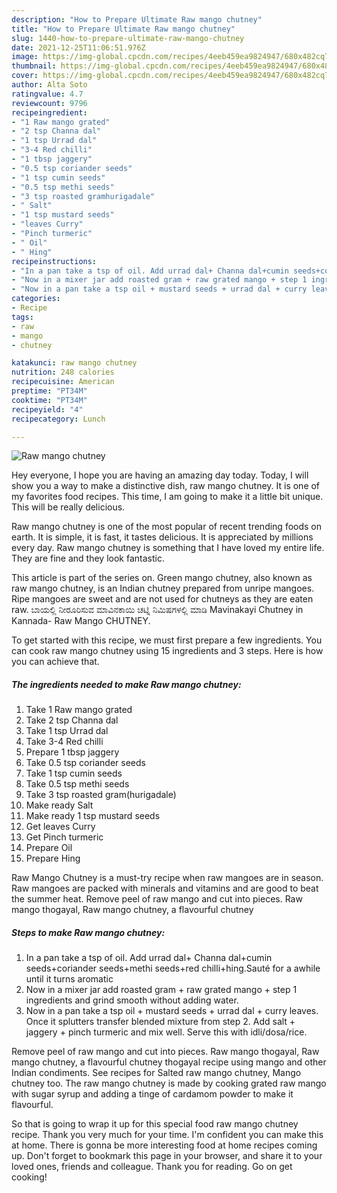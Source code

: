 ```yaml
---
description: "How to Prepare Ultimate Raw mango chutney"
title: "How to Prepare Ultimate Raw mango chutney"
slug: 1440-how-to-prepare-ultimate-raw-mango-chutney
date: 2021-12-25T11:06:51.976Z
image: https://img-global.cpcdn.com/recipes/4eeb459ea9824947/680x482cq70/raw-mango-chutney-recipe-main-photo.jpg
thumbnail: https://img-global.cpcdn.com/recipes/4eeb459ea9824947/680x482cq70/raw-mango-chutney-recipe-main-photo.jpg
cover: https://img-global.cpcdn.com/recipes/4eeb459ea9824947/680x482cq70/raw-mango-chutney-recipe-main-photo.jpg
author: Alta Soto
ratingvalue: 4.7
reviewcount: 9796
recipeingredient:
- "1 Raw mango grated"
- "2 tsp Channa dal"
- "1 tsp Urrad dal"
- "3-4 Red chilli"
- "1 tbsp jaggery"
- "0.5 tsp coriander seeds"
- "1 tsp cumin seeds"
- "0.5 tsp methi seeds"
- "3 tsp roasted gramhurigadale"
- " Salt"
- "1 tsp mustard seeds"
- "leaves Curry"
- "Pinch turmeric"
- " Oil"
- " Hing"
recipeinstructions:
- "In a pan take a tsp of oil. Add urrad dal+ Channa dal+cumin seeds+coriander seeds+methi seeds+red chilli+hing.Sauté for a awhile until it turns aromatic"
- "Now in a mixer jar add roasted gram + raw grated mango + step 1 ingredients and grind smooth without adding water."
- "Now in a pan take a tsp oil + mustard seeds + urrad dal + curry leaves. Once it splutters transfer blended mixture from step 2. Add salt + jaggery + pinch turmeric and mix well. Serve this with idli/dosa/rice."
categories:
- Recipe
tags:
- raw
- mango
- chutney

katakunci: raw mango chutney 
nutrition: 248 calories
recipecuisine: American
preptime: "PT34M"
cooktime: "PT34M"
recipeyield: "4"
recipecategory: Lunch

---
```



![Raw mango chutney](https://img-global.cpcdn.com/recipes/4eeb459ea9824947/680x482cq70/raw-mango-chutney-recipe-main-photo.jpg)

Hey everyone, I hope you are having an amazing day today. Today, I will show you a way to make a distinctive dish, raw mango chutney. It is one of my favorites food recipes. This time, I am going to make it a little bit unique. This will be really delicious.

Raw mango chutney is one of the most popular of recent trending foods on earth. It is simple, it is fast, it tastes delicious. It is appreciated by millions every day. Raw mango chutney is something that I have loved my entire life. They are fine and they look fantastic.

This article is part of the series on. Green mango chutney, also known as raw mango chutney, is an Indian chutney prepared from unripe mangoes. Ripe mangoes are sweet and are not used for chutneys as they are eaten raw. ಬಾಯಲ್ಲಿ ನೀರೂರಿಸುವ ಮಾವಿನಕಾಯಿ ಚಟ್ನಿ ನಿಮಿಷಗಳಲ್ಲಿ ಮಾಡಿ Mavinakayi Chutney in Kannada- Raw Mango CHUTNEY.


To get started with this recipe, we must first prepare a few ingredients. You can cook raw mango chutney using 15 ingredients and 3 steps. Here is how you can achieve that.

<!--inarticleads1-->

##### The ingredients needed to make Raw mango chutney:

1. Take 1 Raw mango grated
1. Take 2 tsp Channa dal
1. Take 1 tsp Urrad dal
1. Take 3-4 Red chilli
1. Prepare 1 tbsp jaggery
1. Take 0.5 tsp coriander seeds
1. Take 1 tsp cumin seeds
1. Take 0.5 tsp methi seeds
1. Take 3 tsp roasted gram(hurigadale)
1. Make ready  Salt
1. Make ready 1 tsp mustard seeds
1. Get leaves Curry
1. Get Pinch turmeric
1. Prepare  Oil
1. Prepare  Hing


Raw Mango Chutney is a must-try recipe when raw mangoes are in season. Raw mangoes are packed with minerals and vitamins and are good to beat the summer heat. Remove peel of raw mango and cut into pieces. Raw mango thogayal, Raw mango chutney, a flavourful chutney 

<!--inarticleads2-->

##### Steps to make Raw mango chutney:

1. In a pan take a tsp of oil. Add urrad dal+ Channa dal+cumin seeds+coriander seeds+methi seeds+red chilli+hing.Sauté for a awhile until it turns aromatic
1. Now in a mixer jar add roasted gram + raw grated mango + step 1 ingredients and grind smooth without adding water.
1. Now in a pan take a tsp oil + mustard seeds + urrad dal + curry leaves. Once it splutters transfer blended mixture from step 2. Add salt + jaggery + pinch turmeric and mix well. Serve this with idli/dosa/rice.


Remove peel of raw mango and cut into pieces. Raw mango thogayal, Raw mango chutney, a flavourful chutney thogayal recipe using mango and other Indian condiments. See recipes for Salted raw mango chutney, Mango chutney too. The raw mango chutney is made by cooking grated raw mango with sugar syrup and adding a tinge of cardamom powder to make it flavourful. 

So that is going to wrap it up for this special food raw mango chutney recipe. Thank you very much for your time. I'm confident you can make this at home. There is gonna be more interesting food at home recipes coming up. Don't forget to bookmark this page in your browser, and share it to your loved ones, friends and colleague. Thank you for reading. Go on get cooking!

